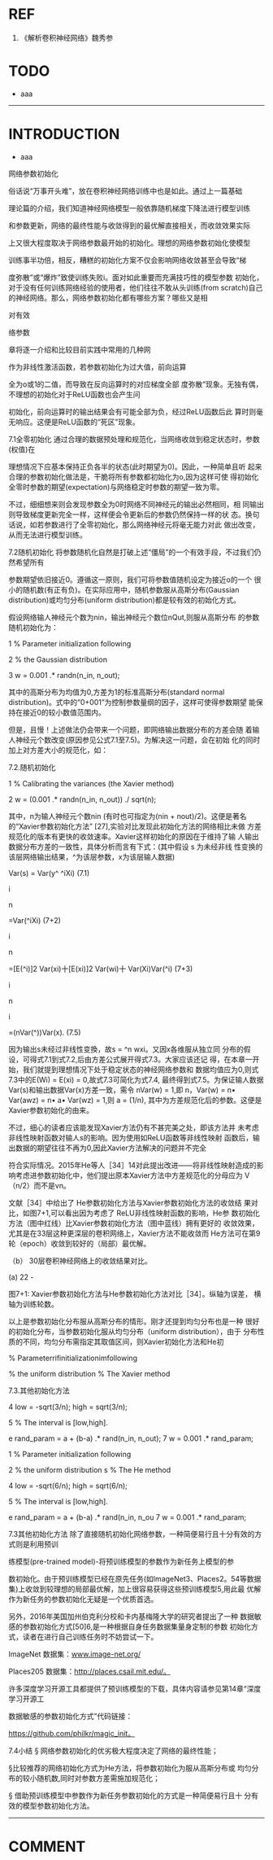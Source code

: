 # REF
1. 《解析卷积神经网络》魏秀参




# TODO






  * aaa



* * *




# INTRODUCTION






  * aaa






















网络参数初始化



俗话说“万事开头难”，放在卷积神经网络训练中也是如此。通过上一篇基础

理论篇的介绍，我们知道神经网络模型一般依靠随机梯度下降法进行模型训练

和参数更新，网络的最终性能与收敛得到的最优解直接相关，而收敛效果实际

上又很大程度取决于网络参数最开始的初始化。理想的网络参数初始化使模型

训练事半功倍，相反，糟糕的初始化方案不仅会影响网络收敛甚至会导致“梯

度弥散”或“爆炸”致使训练失败i。面对如此重要而充满技巧性的模型参数 初始化，对于没有任何训练网络经验的使用者，他们往往不敢从头训练(from scratch)自己的神经网络。那么，网络参数初始化都有哪些方案？哪些又是相

对有效

络参数



章将逐一介绍和比较目前实践中常用的几种网


作为非线性激活函数，若参数初始化为过大值，前向运算

全为o或1的二值，而导致在反向运算时的对应梯度全部 度弥散”现象。无独有偶，不理想的初始化对于ReLU函数也会产生问

初始化，前向运算时的输出结果会有可能全部为负，经过ReLU函数后此 算时则毫无响应。这便是ReLU函数的“死区”现象。

7.1全零初始化
通过合理的数据预处理和规范化，当网络收敛到稳定状态时，参数(权值)在

理想情况下应基本保持正负各半的状态(此时期望为0)。因此，一种简单且听 起来合理的参数初始化做法是，干脆将所有参数都初始化为o,因为这样可使 得初始化全零时参数的期望(expectation)与网络稳定时参数的期望一致为零。

不过，细细想来则会发现参数全为0时网络不同神经元的输出必然相同，相 同输出则导致梯度更新完全一样，这样便会令更新后的参数仍然保持一样的状 态。换句话说，如若参数进行了全零初始化，那么网络神经元将毫无能力对此 做出改变，从而无法进行模型训练。

7.2随机初始化
将参数随机化自然是打破上述“僵局”的一个有效手段，不过我们仍然希望所有

参数期望依旧接近0。遵循这一原则，我们可将参数值随机设定为接近o的一个 很小的随机数(有正有负)。在实际应用中，随机参数服从高斯分布(Gaussian distribution)或均匀分布(uniform distribution)都是较有效的初始化方式。

假设网络输人神经元个数为nin，输出神经元个数位nQut,则服从高斯分布 的参数随机初始化为：

1    % Parameter initialization following

2    % the Gaussian distribution

3    w = 0.001 .* randn(n_in, n_out);

其中的高斯分布为均值为0,方差为1的标准高斯分布(standard normal distribution)。式中的“0+001”为控制参数量纲的因子，这样可使得参数期望 能保持在接近0的较小数值范围内。

但是，且慢！上述做法仍会带来一个问题，即网络输出数据分布的方差会随 着输人神经元个数改变(原因参见公式7.1至7.5)。为解决这一问题，会在初始 化的同时加上对方差大小的规范化，如：

7.2.随机初始化

1    % Calibrating the variances (the Xavier method)

2    w = (0.001 .* randn(n_in, n_out)) ./ sqrt(n);

其中，n为输人神经元个数nin (有时也可指定为(nin + nout)/2)。这便是著名 的“Xavier参数初始化方法” [27],实验对比发现此初始化方法的网络相比未做 方差规范化的版本有更快的收敛速率。Xavier这样初始化的原因在于维持了输 人输出数据分布方差的一致性，具体分析而言有下式：(其中假设 s 为未经非线 性变换的该层网络输出结果，^为该层参数，x为该层输人数据)

Var(s) = Var(y^ ^iXi)    (7.1)

i

n

=Var(^iXi)    (7+2)

i

n

=[E(^i)]2 Var(xi)十[E(xi)]2 Var(wi)十 Var(Xi)Var(^i)    (7+3)

i

n


i

=(nVar(^))Var(x).    (7.5)

因为输出s未经过非线性变換，故s = ^n wxi。又因x各维服从独立同 分布的假设，可得式7.1到式7.2,后由方差公式展开得式7.3。大家应该还记 得，在本章一开始，我们就提到理想情况下处于稳定状态的神经网络参数和 数据均值应为0,则式7.3中的E(Wi) = E(xi) = 0,故式7.3可简化为式7.4, 最终得到式7.5。为保证输人数据Var(s)和输出数据Var(x)方差一致，需令 nVar(w) = 1,即 n，Var(w) = n• Var(awz) = n• a• Var(wz) = 1,则 a = (1/n), 其中为方差规范化后的参数。这便是Xavier参数初始化的由来。

不过，细心的读者应该能发现Xavier方法仍有不甚完美之处，即该方法并 未考虑非线性映射函数对输人s的影响。因为使用如ReLU函数等非线性映射 函数后，输出数据的期望往往不再为0,因此Xavier方法解决的问题并不完全

符合实际情况。2015年He等人［34］14对此提出改进——将非线性映射造成的影 响考虑进参数初始化中，他们提出原本Xavier方法中方差规范化的分母应为 V（n/2）而不是vn。

文献［34］中给出了 He参数初始化方法与Xavier参数初始化方法的收敛结 果对比，如图7+1,可以看出因为考虑了 ReLU非线性映射函数的影响，He参 数初始化方法（图中红线）比Xavier参数初始化方法（图中蓝线）拥有更好的 收敛效果，尤其是在33层这种更深层的卷积网络上，Xavier方法不能收敛而 He方法可在第9轮（epoch）收敛到较好的（局部）最优解。




（b） 30层卷积神经网络上的收敛结果对比。


(a) 22 -


图7+1: Xavier参数初始化方法与He参数初始化方法对比［34］。纵轴为误差， 横轴为训练轮数。

以上是参数初始化分布服从高斯分布的情形。刚才还提到均匀分布也是一种 很好的初始化分布，当参数初始化服从均匀分布（uniform distribution），由于 分布性质的不同，均匀分布需指定其取值区间，则Xavier初始化方法和He初



% Parameterrifinitializationimfollowing

% the uniform distribution % The Xavier method

7.3.其他初始化方法

4    low = -sqrt(3/n); high = sqrt(3/n);

5    % The interval is [low,high].

e rand_param = a + (b-a) .* rand(n_in, n_out); 7 w = 0.001 .* rand_param;

1    % Parameter initialization following

2    % the uniform distribution s % The He method

4    low = -sqrt(6/n); high = sqrt(6/n);

5    % The interval is [low,high].

e rand_param = a + (b-a) .* rand(n_in, n_ou 7 w = 0.001 .* rand_param;

7.3其他初始化方法
除了直接随机初始化网络参数，一种简便易行且十分有效的方式则是利用预训

练模型(pre-trained model)-将预训练模型的参数作为新任务上模型的参

数初始化。由于预训练模型已经在原先任务(如ImageNet3、Places2。54等数据 集)上收敛到较理想的局部最优解，加上很容易获得这些预训练模型5,用此最 优解作为新任务的参数初始化无疑是一个优质首选。

另外，2016年美国加州伯克利分校和卡内基梅隆大学的研究者提出了一种 数据敏感的参数初始化方式[50]6,是一种根据自身任务数据集量身定制的参数 初始化方式，读者在进行自己训练任务时不妨尝试一下。

ImageNet 数据集：www.image-net.org/

Places205 数据集：http://places.csail.mit.edu/。

许多深度学习开源工具都提供了预训练模型的下载，具体内容请参见第14章“深度学习开源工

数据敏感的参数初始化方式”代码链接：


https://github.com/philkr/magic_init。


7.4小结
§ 网络参数初始化的优劣极大程度决定了网络的最终性能；

§比较推荐的网络初始化方式为He方法，将参数初始化为服从高斯分布或 均匀分布的较小随机数,同时对参数方差需施加规范化；

§ 借助预训练模型中参数作为新任务参数初始化的方式是一种简便易行且十 分有效的模型参数初始化方法。













* * *




# COMMENT
